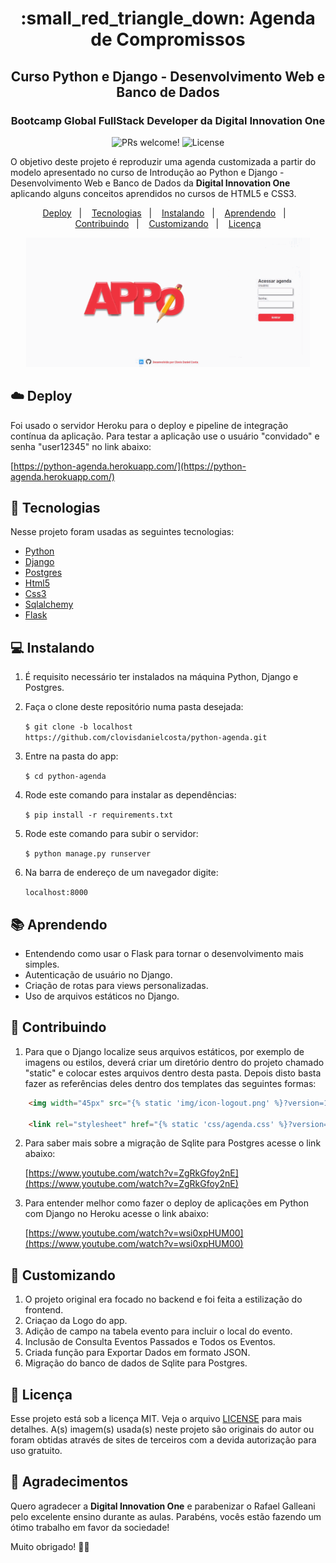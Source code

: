 <h1 align="center">
:small_red_triangle_down:  Agenda de Compromissos
</h1>
<h2 align="center">
Curso Python e Django - Desenvolvimento Web e Banco de Dados
</h3>
<h3 align="center">
Bootcamp Global FullStack Developer da Digital Innovation One
</h3>

<p align="center">
  <img src="https://img.shields.io/static/v1?label=PRs&message=welcome&color=7159c1&labelColor=000000" alt="PRs welcome!" />

  <img alt="License" src="https://img.shields.io/static/v1?label=license&message=MIT&color=7159c1&labelColor=000000">
</p>

<p>
O objetivo deste projeto é reproduzir uma agenda customizada a partir do modelo apresentado no curso de Introdução ao Python e Django - Desenvolvimento Web e Banco de Dados da <b>Digital Innovation One</b> aplicando alguns conceitos aprendidos no cursos de HTML5 e CSS3.
</p>

<p align="center">
  <a href="#cloud-deploy">Deploy</a>&nbsp;&nbsp;&nbsp;|&nbsp;&nbsp;&nbsp;
  <a href="#rocket-tecnologias">Tecnologias</a>&nbsp;&nbsp;&nbsp;|&nbsp;&nbsp;&nbsp;
  <a href="#computer-instalando">Instalando</a>&nbsp;&nbsp;&nbsp;|&nbsp;&nbsp;&nbsp;
  <a href="#books-aprendendo">Aprendendo</a>&nbsp;&nbsp;&nbsp;|&nbsp;&nbsp;&nbsp;
  <a href="#small_orange_diamond-contribuindo">Contribuindo</a>&nbsp;&nbsp;&nbsp;|&nbsp;&nbsp;&nbsp;
  <a href="#small_orange_diamond-customizando">Customizando</a>&nbsp;&nbsp;&nbsp;|&nbsp;&nbsp;&nbsp;
  <a href="#small_orange_diamond-licença">Licença</a>
</p>

<p align="center">
  <img alt="Appo" src="core/static/img/appo.gif" width="90%">
</p>

## :cloud: Deploy

Foi usado o servidor Heroku para o deploy e pipeline de integração contínua da aplicação. Para testar a aplicação use o usuário "convidado" e senha "user12345" no link abaixo:

[https://python-agenda.herokuapp.com/](https://python-agenda.herokuapp.com/)

## :rocket: Tecnologias

Nesse projeto foram usadas as seguintes tecnologias:

- [Python](https://www.python.org/)
- [Django](https://www.djangoproject.com/)
- [Postgres](https://www.postgresql.org/)
- [Html5](https://developer.mozilla.org/pt-BR/docs/Web/HTML/HTML5)
- [Css3](http://www.linhadecodigo.com.br/artigo/3566/introducao-as-novidades-do-css3.aspx)
- [Sqlalchemy](https://www.sqlalchemy.org/)
- [Flask](https://flask.palletsprojects.com/en/1.1.x/)

## :computer: Instalando

1. É requisito necessário ter instalados na máquina Python, Django e Postgres.

2. Faça o clone deste repositório numa pasta desejada: 

    `$ git clone -b localhost https://github.com/clovisdanielcosta/python-agenda.git`

 3. Entre na pasta do app:

    `$ cd python-agenda`

4. Rode este comando para instalar as dependências:
  
    `$ pip install -r requirements.txt`

5. Rode este comando para subir o servidor:
  
    `$ python manage.py runserver`

6. Na barra de endereço de um navegador digite:
  
    `localhost:8000`

## :books: Aprendendo

- Entendendo como usar o Flask para tornar o desenvolvimento mais simples.
- Autenticação de usuário no Django.
- Criação de rotas para views personalizadas.
- Uso de arquivos estáticos no Django.

## :small_orange_diamond: Contribuindo

1. Para que o Django localize seus arquivos estáticos, por exemplo de imagens ou estilos, deverá criar um diretório dentro do projeto chamado "static" e colocar estes arquivos dentro desta pasta. Depois disto basta fazer as referências deles dentro dos templates das seguintes formas:

```html
    <img width="45px" src="{% static 'img/icon-logout.png' %}?version=1"/>

    <link rel="stylesheet" href="{% static 'css/agenda.css' %}?version=1">

```
2. Para saber mais sobre a migração de Sqlite para Postgres acesse o link abaixo:

    [https://www.youtube.com/watch?v=ZgRkGfoy2nE](https://www.youtube.com/watch?v=ZgRkGfoy2nE)

3. Para entender melhor como fazer o deploy de aplicações em Python com Django no Heroku acesse o link abaixo:

    [https://www.youtube.com/watch?v=wsi0xpHUM00](https://www.youtube.com/watch?v=wsi0xpHUM00)

## :small_orange_diamond: Customizando

1. O projeto original era focado no backend e foi feita a estilização do frontend.
2. Criaçao da Logo do app.
3. Adição de campo na tabela evento para incluir o local do evento.
4. Inclusão de Consulta  Eventos Passados e Todos os Eventos.
5. Criada função para Exportar Dados em formato JSON.
6. Migração do banco de dados de Sqlite para Postgres.

## :small_orange_diamond: Licença

Esse projeto está sob a licença MIT. Veja o arquivo [LICENSE](LICENSE.md) para mais detalhes.
A(s) imagem(s) usada(s) neste projeto são originais do autor ou foram obtidas através de sites de terceiros com a devida autorização para uso gratuito.

## :small_orange_diamond: Agradecimentos

Quero agradecer a <b>Digital Innovation One</b> e parabenizar o Rafael Galleani pelo excelente ensino durante as aulas. 
Parabéns, vocês estão fazendo um ótimo trabalho em favor da sociedade! 

Muito obrigado! :clap::clap:


